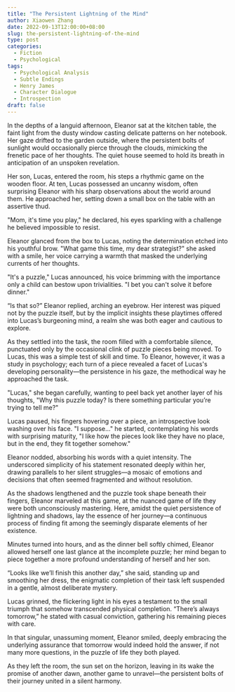 ```yaml
---
title: "The Persistent Lightning of the Mind"
author: Xiaowen Zhang
date: 2022-09-13T12:00:00+08:00
slug: the-persistent-lightning-of-the-mind
type: post
categories:
  - Fiction
  - Psychological
tags:
  - Psychological Analysis
  - Subtle Endings
  - Henry James
  - Character Dialogue
  - Introspection
draft: false
---
```


In the depths of a languid afternoon, Eleanor sat at the kitchen table, the faint light from the dusty window casting delicate patterns on her notebook. Her gaze drifted to the garden outside, where the persistent bolts of sunlight would occasionally pierce through the clouds, mimicking the frenetic pace of her thoughts. The quiet house seemed to hold its breath in anticipation of an unspoken revelation. 

Her son, Lucas, entered the room, his steps a rhythmic game on the wooden floor. At ten, Lucas possessed an uncanny wisdom, often surprising Eleanor with his sharp observations about the world around them. He approached her, setting down a small box on the table with an assertive thud. 

"Mom, it's time you play," he declared, his eyes sparkling with a challenge he believed impossible to resist. 

Eleanor glanced from the box to Lucas, noting the determination etched into his youthful brow. "What game this time, my dear strategist?" she asked with a smile, her voice carrying a warmth that masked the underlying currents of her thoughts. 

"It's a puzzle," Lucas announced, his voice brimming with the importance only a child can bestow upon trivialities. "I bet you can't solve it before dinner."

“Is that so?” Eleanor replied, arching an eyebrow. Her interest was piqued not by the puzzle itself, but by the implicit insights these playtimes offered into Lucas’s burgeoning mind, a realm she was both eager and cautious to explore. 

As they settled into the task, the room filled with a comfortable silence, punctuated only by the occasional clink of puzzle pieces being moved. To Lucas, this was a simple test of skill and time. To Eleanor, however, it was a study in psychology; each turn of a piece revealed a facet of Lucas's developing personality—the persistence in his gaze, the methodical way he approached the task.

"Lucas," she began carefully, wanting to peel back yet another layer of his thoughts, "Why this puzzle today? Is there something particular you’re trying to tell me?"

Lucas paused, his fingers hovering over a piece, an introspective look washing over his face. "I suppose..." he started, contemplating his words with surprising maturity, "I like how the pieces look like they have no place, but in the end, they fit together somehow."

Eleanor nodded, absorbing his words with a quiet intensity. The underscored simplicity of his statement resonated deeply within her, drawing parallels to her silent struggles—a mosaic of emotions and decisions that often seemed fragmented and without resolution.

As the shadows lengthened and the puzzle took shape beneath their fingers, Eleanor marveled at this game, at the nuanced game of life they were both unconsciously mastering. Here, amidst the quiet persistence of lightning and shadows, lay the essence of her journey—a continuous process of finding fit among the seemingly disparate elements of her existence.

Minutes turned into hours, and as the dinner bell softly chimed, Eleanor allowed herself one last glance at the incomplete puzzle; her mind began to piece together a more profound understanding of herself and her son. 

“Looks like we’ll finish this another day,” she said, standing up and smoothing her dress, the enigmatic completion of their task left suspended in a gentle, almost deliberate mystery.

Lucas grinned, the flickering light in his eyes a testament to the small triumph that somehow transcended physical completion. “There’s always tomorrow,” he stated with casual conviction, gathering his remaining pieces with care. 

In that singular, unassuming moment, Eleanor smiled, deeply embracing the underlying assurance that tomorrow would indeed hold the answer, if not many more questions, in the puzzle of life they both played.

As they left the room, the sun set on the horizon, leaving in its wake the promise of another dawn, another game to unravel—the persistent bolts of their journey united in a silent harmony.